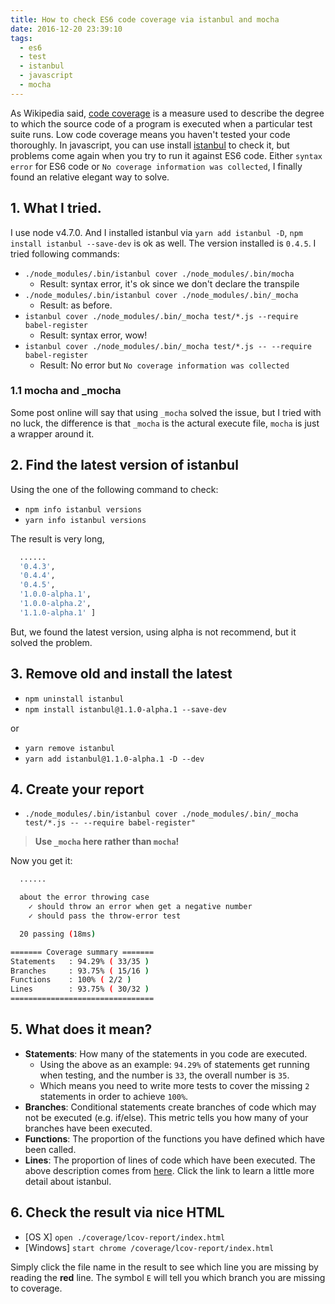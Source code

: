 ```yaml
---
title: How to check ES6 code coverage via istanbul and mocha
date: 2016-12-20 23:39:10
tags:
  - es6
  - test
  - istanbul
  - javascript
  - mocha
---
```


As Wikipedia said, [code coverage](https://en.wikipedia.org/wiki/Code_coverage) is a measure used to describe the degree to which the source code of a program is executed when a particular test suite runs. Low code coverage means you haven't tested your code thoroughly. In javascript, you can use install [istanbul](https://www.npmjs.com/package/istanbul) to check it, but problems come again when you try to run it against ES6 code. Either `syntax error` for ES6 code or `No coverage information was collected`, I finally found an relative elegant way to solve.

<!--more-->
## 1. What I tried.
I use node v4.7.0. And I installed istanbul via `yarn add istanbul -D`, `npm install istanbul --save-dev` is ok as well. The version installed is  `0.4.5`. I tried following commands:
- `./node_modules/.bin/istanbul cover ./node_modules/.bin/mocha`
    - Result: syntax error, it's ok since we don't declare the transpile
- `./node_modules/.bin/istanbul cover ./node_modules/.bin/_mocha`
    - Result: as before.
- `istanbul cover ./node_modules/.bin/_mocha test/*.js --require babel-register`
    - Result: syntax error, wow!
- `istanbul cover ./node_modules/.bin/_mocha test/*.js -- --require babel-register`
    - Result: No error but `No coverage information was collected`

### 1.1 mocha and _mocha
Some post online will say that using `_mocha` solved the issue, but I tried with no luck, the difference is that `_mocha` is the actural execute file, `mocha` is just a wrapper around it.

## 2. Find the latest version of istanbul
Using the one of the following command to check:
- `npm info istanbul versions`
- `yarn info istanbul versions`

The result is very long, 
```bash
  ......
  '0.4.3',
  '0.4.4',
  '0.4.5',
  '1.0.0-alpha.1',
  '1.0.0-alpha.2',
  '1.1.0-alpha.1' ]
```
But, we found the latest version, using alpha is not recommend, but it solved the problem.

## 3. Remove old and install the latest
- `npm uninstall istanbul`
- `npm install istanbul@1.1.0-alpha.1 --save-dev`

or

- `yarn remove istanbul`
- `yarn add istanbul@1.1.0-alpha.1 -D --dev`

## 4. Create your report
- `./node_modules/.bin/istanbul cover ./node_modules/.bin/_mocha test/*.js -- --require babel-register"`

>**Use `_mocha` here rather than `mocha`!**

Now you get it:

```bash
  ......

  about the error throwing case
    ✓ should throw an error when get a negative number
    ✓ should pass the throw-error test

  20 passing (18ms)

======= Coverage summary =======
Statements   : 94.29% ( 33/35 )
Branches     : 93.75% ( 15/16 )
Functions    : 100% ( 2/2 )
Lines        : 93.75% ( 30/32 )
================================
```

## 5. What does it mean?
- **Statements**: How many of the statements in you code are executed.
    - Using the above as an example: `94.29%` of statements get running when testing, and the number is `33`, the overall number is `35`. 
    - Which means you need to write more tests to cover the missing `2` statements in order to achieve `100%`. 
- **Branches**: Conditional statements create branches of code which may not be executed (e.g. if/else). This metric tells you how many of your branches have been executed.
- **Functions**: The proportion of the functions you have defined which have been called.
- **Lines**: The proportion of lines of code which have been executed.
The above description comes from [here](https://github.com/dwyl/learn-istanbul). Click the link to learn a little more detail about istanbul.

## 6. Check the result via nice HTML
- [OS X] `open ./coverage/lcov-report/index.html`
- [Windows] `start chrome /coverage/lcov-report/index.html`

Simply click the file name in the result to see which line you are missing by reading the **red** line. The symbol `E` will tell you which branch you are missing to coverage.